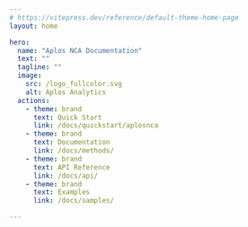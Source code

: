 ```yaml
---
# https://vitepress.dev/reference/default-theme-home-page
layout: home

hero:
  name: "Aplos NCA Documentation"
  text: ""
  tagline: ""
  image:
    src: /logo_fullcolor.svg
    alt: Aplos Analytics
  actions:
    - theme: brand
      text: Quick Start
      link: /docs/quickstart/aplosnca
    - theme: brand
      text: Documentation
      link: /docs/methods/
    - theme: brand
      text: API Reference
      link: /docs/api/
    - theme: brand
      text: Examples
      link: /docs/samples/

---
```


